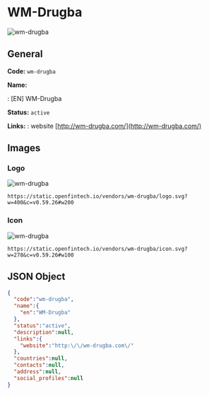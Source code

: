 
# WM-Drugba 
![wm-drugba](https://static.openfintech.io/vendors/wm-drugba/logo.svg?w=400&c=v0.59.26#w200)  

## General 
 
**Code:** `wm-drugba` 
 
**Name:** 
 
:	[EN] WM-Drugba 
 
**Status:** `active` 
 
**Links:** 
: website [http://wm-drugba.com/](http://wm-drugba.com/) 
 

## Images 

### Logo 
 
![wm-drugba](https://static.openfintech.io/vendors/wm-drugba/logo.svg?w=400&c=v0.59.26#w200)  

```
https://static.openfintech.io/vendors/wm-drugba/logo.svg?w=400&c=v0.59.26#w200
```  

### Icon 
 
![wm-drugba](https://static.openfintech.io/vendors/wm-drugba/icon.svg?w=278&c=v0.59.26#w100)  

```
https://static.openfintech.io/vendors/wm-drugba/icon.svg?w=278&c=v0.59.26#w100
```  

## JSON Object 

```json
{
  "code":"wm-drugba",
  "name":{
    "en":"WM-Drugba"
  },
  "status":"active",
  "description":null,
  "links":{
    "website":"http:\/\/wm-drugba.com\/"
  },
  "countries":null,
  "contacts":null,
  "address":null,
  "social_profiles":null
}
```  
